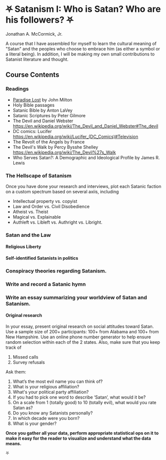 # ⛧ Satanism I: Who is Satan? Who are his followers? ⛧

Jonathan A. McCormick, Jr. 

A course that I have assembled for myself to learn the cultural meaning 
of "Satan" and the peoples who choose to embrace him (as either a symbol 
or a literal being). In addition, I will  be making my own small 
contributions to Satanist literature and thought.

## Course Contents

### Readings
* [Paradise Lost](./paradise-lost.md) by John Milton
* Holy Bible passages
* Satanic Bible by Anton LaVey
* Satanic Scriptures by Peter Gilmore
* The Devil and Daniel Webster https://en.wikipedia.org/wiki/The_Devil_and_Daniel_Webster#The_devil
* DC comics: Lucifer https://en.wikipedia.org/wiki/Lucifer_(DC_Comics)#Television
* The Revolt of the Angels by France
* The Devil's Walk by Percy Bysshe Shelley https://en.wikipedia.org/wiki/The_Devil%27s_Walk 
* Who Serves Satan?: A Demographic and Ideological Profile by James R. Lewis

### The Hellscape of Satanism
Once you have done your research and interviews, plot each Satanic faction on a custom spectrum based on several axiis, including
* Intellectual property vs. copyist
* Law and Order vs. Civil Disobedience
* Atheist vs. Theist
* Magical vs. Explainable
* Authleft vs. Libleft vs. Authright vs. Libright.

### Satan and the Law

#### Religious Liberty 

#### Self-identified Satanists in politics

### Conspiracy theories regarding Satanism.

### Write and record a Satanic hymn

### Write an essay summarizing your worldview of Satan and Satanism. 

#### Original research

In your essay, present original research on social attitudes toward Satan. 
Use a sample size of 200+ participants: 100+ from Alabama and 100+ from 
New Hampshire. Use an online phone number generator to help ensure 
random selection within each of the 2 states. Also, make sure that
you keep track of
1. Missed calls
2. Survey refusals

Ask them: 
1. What’s the most evil name you can think of?
2. What is your religious affiliation?
3. What's your political party affiliation?
4. If you had to pick one word to describe ‘Satan’, what would it be?
5. On a scale from 1 (totally good) to 10 (totally evil), what would you rate Satan as?
7. Do you know any Satanists personally? 
8. In which decade were you born?
9. What is your gender?

**Once you gather all your data, perform appropriate statistical 
ops on it to make it easy for the reader to visualize and understand
what the data means.**


⛧
